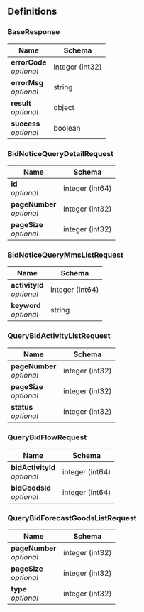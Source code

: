
<a name="definitions"></a>
## Definitions

<a name="baseresponse"></a>
### BaseResponse

|Name|Schema|
|---|---|
|**errorCode**  <br>*optional*|integer (int32)|
|**errorMsg**  <br>*optional*|string|
|**result**  <br>*optional*|object|
|**success**  <br>*optional*|boolean|


<a name="bidnoticequerydetailrequest"></a>
### BidNoticeQueryDetailRequest

|Name|Schema|
|---|---|
|**id**  <br>*optional*|integer (int64)|
|**pageNumber**  <br>*optional*|integer (int32)|
|**pageSize**  <br>*optional*|integer (int32)|


<a name="bidnoticequerymmslistrequest"></a>
### BidNoticeQueryMmsListRequest

|Name|Schema|
|---|---|
|**activityId**  <br>*optional*|integer (int64)|
|**keyword**  <br>*optional*|string|


<a name="querybidactivitylistrequest"></a>
### QueryBidActivityListRequest

|Name|Schema|
|---|---|
|**pageNumber**  <br>*optional*|integer (int32)|
|**pageSize**  <br>*optional*|integer (int32)|
|**status**  <br>*optional*|integer (int32)|


<a name="querybidflowrequest"></a>
### QueryBidFlowRequest

|Name|Schema|
|---|---|
|**bidActivityId**  <br>*optional*|integer (int64)|
|**bidGoodsId**  <br>*optional*|integer (int64)|


<a name="querybidforecastgoodslistrequest"></a>
### QueryBidForecastGoodsListRequest

|Name|Schema|
|---|---|
|**pageNumber**  <br>*optional*|integer (int32)|
|**pageSize**  <br>*optional*|integer (int32)|
|**type**  <br>*optional*|integer (int32)|



